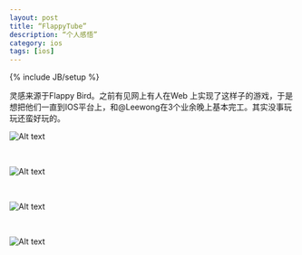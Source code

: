 ```yaml
---
layout: post
title: “FlappyTube”
description: “个人感悟”
category: ios
tags: [ios]
---
```

{% include JB/setup %}

灵感来源于Flappy Bird。之前有见网上有人在Web 上实现了这样子的游戏，于是想把他们一直到IOS平台上，和@Leewong在3个业余晚上基本完工。其实没事玩玩还蛮好玩的。

![Alt text](http://www.jackrex.info/images/flappy/1.PNG)

<br />

![Alt text](http://www.jackrex.info/images/flappy/2.PNG)

<br />

![Alt text](http://www.jackrex.info/images/flappy/3.PNG)

<br />

![Alt text](http://www.jackrex.info/images/flappy/4.PNG)


